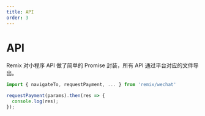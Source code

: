 ```yaml
---
title: API
order: 3
---
```


# API

Remix 对小程序 API 做了简单的 Promise 封装，所有 API 通过平台对应的文件导出。

```js
import { navigateTo, requestPayment, ... } from 'remix/wechat'

requestPayment(params).then(res => {
  console.log(res);
});
```
